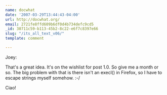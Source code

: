 ```yaml
---
name: docwhat
date: '2007-03-29T13:44:43-04:00'
url: http://docwhat.org/
email: 2721fe8ffd609b6df0d4b734defc9cd5
_id: 30711c59-b113-45b2-8c22-e6f7c8397e66
slug: "/its_all_text_v06/"
template: comment

---
```


Joey:

That's a great idea.  It's on the wishlist for post 1.0.  So give me a month or so.  The big problem with that is there isn't an execl() in Firefox, so I have to escape strings myself somehow. :-/

Ciao!
